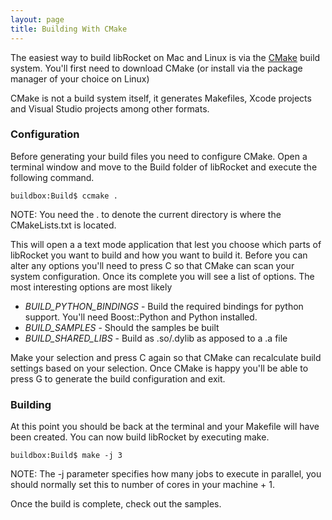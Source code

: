 ```yaml
---
layout: page
title: Building With CMake
---
```


The easiest way to build libRocket on Mac and Linux is via the [CMake](http://cmake.org) build system. You'll first need to download CMake (or install via the package manager of your choice on Linux)

CMake is not a build system itself, it generates Makefiles, Xcode projects and Visual Studio projects among other formats.

### Configuration

Before generating your build files you need to configure CMake. Open a terminal window and move to the Build folder of libRocket and execute the following command.

```
buildbox:Build$ ccmake .
```

NOTE: You need the . to denote the current directory is where the CMakeLists.txt is located.

This will open a a text mode application that lest you choose which parts of libRocket you want to build and how you want to build it. Before you can alter any options you'll need to press C so that CMake can scan your system configuration. Once its complete you will see a list of options. The most interesting options are most likely

* *BUILD_PYTHON_BINDINGS* - Build the required bindings for python support. You'll need Boost::Python and Python installed.
* *BUILD_SAMPLES* - Should the samples be built
* *BUILD_SHARED_LIBS* - Build as .so/.dylib as apposed to a .a file 

Make your selection and press C again so that CMake can recalculate build settings based on your selection. Once CMake is happy you'll be able to press G to generate the build configuration and exit.

### Building

At this point you should be back at the terminal and your Makefile will have been created. You can now build libRocket by executing make.

```
buildbox:Build$ make -j 3
```

NOTE: The -j parameter specifies how many jobs to execute in parallel, you should normally set this to number of cores in your machine + 1.

Once the build is complete, check out the samples.
